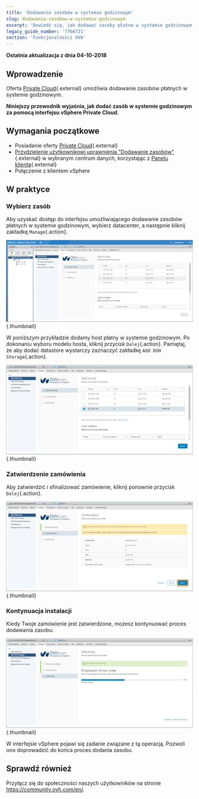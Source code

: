 ```yaml
---
title: 'Dodawanie zasobów w systemie godzinowym'
slug: dodawanie-zasobow-w-systemie-godzinowym
excerpt: 'Dowiedz się, jak dodawać zasoby płatne w systemie godzinowym'
legacy_guide_number: '7766721'
section: 'Funkcjonalności OVH'
---
```


**Ostatnia aktualizacja z dnia 04-10-2018**

## Wprowadzenie

Oferta [Private Cloud](https://www.ovh.pl/private-cloud/){.external} umożliwia dodawanie zasobów płatnych w systemie godzinowym.

**Niniejszy przewodnik wyjaśnia, jak dodać zasób w systemie godzinowym za pomocą interfejsu vSphere Private Cloud.**

## Wymagania początkowe

* Posiadanie oferty [Private Cloud](https://www.ovh.pl/private-cloud/){.external}
* [Przydzielenie użytkownikowi uprawnienia "Dodawanie zasobów"](https://docs.ovh.com/fr/private-cloud/changer-les-droits-d-un-utilisateur/){.external} w wybranym centrum danych, korzystając z [Panelu klienta](https://www.ovh.com/auth/?action=gotomanager){.external}
* Połączenie z klientem vSphere


## W praktyce

### Wybierz zasób

Aby uzyskać dostęp do interfejsu umożliwiającego dodawanie zasobów płatnych w systemie godzinowym, wybierz datacenter, a następnie kliknij zakładkę `Manage`{.action}.

![Dodanie hosta](images/addhost_01.png){.thumbnail}

W poniższym przykładzie dodamy host płatny w systemie godzinowym. Po dokonaniu wyboru modelu hosta, kliknij przycisk `Dalej`{.action}. Pamiętaj, że aby dodać datastore wystarczy zaznaczyć zakładkę `Add OVH Storage`{.action}.

![Dodanie hosta](images/addhost_03.png){.thumbnail}


### Zatwierdzenie zamówienia

Aby zatwierdzić i sfinalizować zamówienie, kliknij ponownie przycisk `Dalej`{.action}.

![](images/addhost_04.png){.thumbnail}

### Kontynuacja instalacji

Kiedy Twoje zamówienie jest zatwierdzone, możesz kontynuować proces dodawania zasobu.

![](images/addhost_06.png){.thumbnail}

W interfejsie vSphere pojawi się zadanie związane z tą operacją. Pozwoli ono doprowadzić do końca proces dodania zasobu.


## Sprawdź również

Przyłącz się do społeczności naszych użytkowników na stronie <https://community.ovh.com/en/>.
